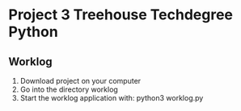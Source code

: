 # Project 3 Treehouse Techdegree Python
## Worklog
1. Download project on your computer
2. Go into the directory worklog
3. Start the worklog application with:
    python3 worklog.py
